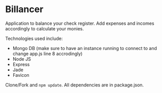 Billancer
=========

Application to balance your check register. Add expenses and incomes accordingly to calculate your monies.

Technologies used include:
- Mongo DB (make sure to have an instance running to connect to and change app.js line 8 accrodingly)
- Node JS
- Express
- Jade
- Favicon

Clone/Fork and ```npm update```. All dependencies are in package.json.
